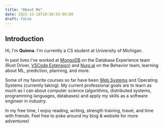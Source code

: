 ```yaml
---
title: "About Me"
date: 2022-12-18T10:58:53-05:00
draft: false
---
```


## Introduction

Hi, I'm **Quinna**. I'm currently a CS student at University of Michigan.

In past lives I've worked at [MongoDB](https://www.mongodb.com/) on the Database Experience team (Rust Driver, [VSCode Extension](https://www.mongodb.com/products/vs-code)) and [Nuro.ai](https://www.nuro.ai/) on the Behavior team, learning about ML, prediction, planning, and more. 

Some of my favorite courses so far have been [Web Systems](https://eecs485.org/) and Operating Systems (currently taking). My current professional goals are to learn as much as I can about computer science (algorithms, distributed systems, programming languages, databases) and apply my skills as a software engineer in industry.

In my free time, I enjoy reading, writing, strength training, travel, and time with friends. Feel free to poke around my blog & website for more adventures!
